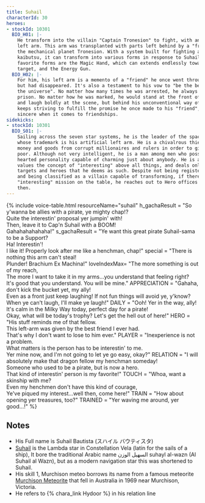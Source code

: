 ```yaml
---
title: Suhail
characterId: 30
heroes:
- stockId: 10301
  BIO_H01: |-
    He transform into the villain "Captain Tronesion" to fight, with an artificial
    left arm. This arm was transplanted with parts left behind by a "friend" from
    the mechanical planet Tronesion. With a system built for fighting against
    kaibutsu, it can transform into various forms in response to Suhail's will. His
    favorite forms are the Magic Hand, which can extends endlessly towards its
    target, and the Energy Gun.
  BIO_H02: |-
    For him, his left arm is a memento of a "friend" he once went through together
    but had disappeared. It's also a testament to his vow to "be the best pirate in
    the universe". No matter how many times he was arrested, he always escaped from
    prison. No matter how he was marked, he would stand at the front of his group
    and laugh boldly at the scene, but behind his unconventional way of life, He
    keeps striving to fulfill the promise he once made to his "friend", he is very
    sincere when it comes to friendships.
sidekicks:
- stockId: 10301
  BIO_S01: |-
    Sailing across the seven star systems, he is the leader of the space pirates,
    whose trademark is his artificial left arm. He is a chivalrous thief who steals
    money and goods from corrupt millionaires and rulers in order to give to the
    poor. Although not very intelligent, he is a man among men who possesses a big
    hearted personality capable of charming just about anybody. He is a hedonist who
    values the concept of "interesting" above all things, and deals only with
    targets and heroes that he deems as such. Despite not being registered as a hero
    and being classified as a villain capable of transforming, if there is an
    "interesting" mission on the table, he reaches out to Hero offices every now and
    then.
---
```


{% include voice-table.html resourceName="suhail"
h_gachaResult = "So y'wanna be allies with a pirate, ye mighty chap!?<br>Quite the interestin' proposal yer jumpin' with!<br>Then, leave it to Cap'n Suhail with a BOOM!<br>Gahahahahahaha!"
s_gachaResult = "Ye want this great pirate Suhail-sama to be a Support?<br>Ha! Interestin'!<br>I like it! Properly look after me like a henchman, chap!"
special = "There is nothing this arm can't steal!<br>Plunder! Brachium Ex Machina!"
loveIndexMax= "The more something is out of my reach,<br>The more I want to take it in my arms…you understand that feeling right?<br>It's good that you understand. You will be mine."
APPRECIATION = "Gahaha, don't kick the bucket yet, my ally!<br>Even as a front just keep laughing! If not fun things will avoid ye, y'know?<br>When ye can't laugh, I'll make ye laugh!"
DAILY = "Ooh! Yer in the way, ally!<br>It's calm in the Milky Way today, perfect day for a pirate!<br>Okay, what will be today's trophy? Let's get the hell out of here!"
HERO = "His stuff reminds me of that fellow.<br>This left-arm was given by the best friend I ever had.<br>That's why I don't want to lose to him ever."
PLAYER = "Inexperience is not a problem.<br>What matters is the person has to be interestin' to me.<br>Yer mine now, and I'm not going to let ye go easy, okay?"
RELATION = "I will absolutely make that dragon fellow my henchman someday!<br>Someone who used to be a pirate, but is now a hero.<br>That kind of interestin' person is my favorite!"
TOUCH = "Whoa, want a skinship with me?<br>Even my henchmen don't have this kind of courage,<br>Ye've piqued my interest…well then, come here!"
TRAIN = "How about opening yer treasures, too?"
TRAINED = "Yer waving me around, yer good...!"
%}

## Notes

- His Full name is Suhail Bautista (スハイル バウティスタ)
- [Suhail](https://en.wikipedia.org/wiki/Lambda_Velorum) is the Lambda star in Constellation Vela (latin for the sails of a ship), It bore the traditional Arabic name السهيل الوزن suhayl al-wazn (Al Suhail al Wazn), but as a modern navigation star this was shortened to Suhail.
- His skill 1, Murchison meteo borrows its name from a famous meteorite [Murchison Meteorite](https://en.wikipedia.org/wiki/Murchison_meteorite) that fell in Australia in 1969 near Murchison, Victoria.
- He refers to {% chara_link Hydoor %} in his relation line
